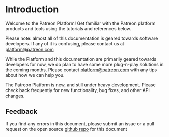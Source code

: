 # Introduction
Welcome to the Patreon Platform! Get familiar with the Patreon platform products and tools using the tutorials and references below.

Please note: almost all of this documentation is geared towards software developers. If any of it is confusing, please contact us at [platform@patreon.com](mailto:platform@patreon.com)

While the Platform and this documentation are primarily geared towards developers for now, we do plan to have some more plug-n-play solutions in the coming months. Please contact [platform@patreon.com](mailto:platform@patreon.com) with any tips about how we can help you.

<aside class="notice">The Patreon Platform is new, and still under heavy development. Please check back frequently for new functionality, bug fixes, and other API changes.</aside>

## Feedback
If you find any errors in this document, please submit an issue or a pull request on the open source [github repo](https://github.com/Patreon/platform-documentation) for this document

